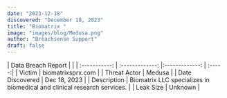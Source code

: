 ```yaml
---
date: "2023-12-18"
discovered: "December 18, 2023"
title: "Biomatrix "
image: "images/blog/Medusa.png"
author: "Breachsense Support"
draft: false
---
```


| Data Breach Report           |              | 
| :-----------: | :-------------:     |:-------------:    | :-----:|
| Victim      | biomatrixsprx.com      | 
| Threat Actor      | Medusa      | 
| Date Discovered      | Dec 18, 2023      | 
| Description      | Biomatrix LLC specializes in biomedical and clinical research services.      | 
| Leak Size      | Unknown      | 

